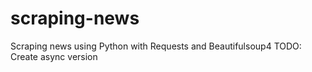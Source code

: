 # scraping-news

Scraping news using Python with Requests and Beautifulsoup4
TODO: Create async version
